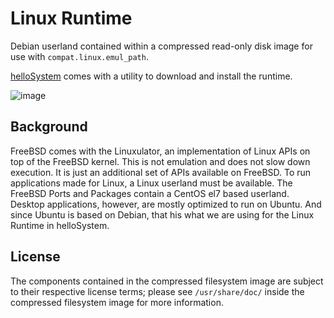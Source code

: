 # Linux Runtime

Debian userland contained within a compressed read-only disk image for use with `compat.linux.emul_path`.

[helloSystem](https://hellosystem.github.io/) comes with a utility to download and install the runtime.

![image](https://user-images.githubusercontent.com/2480569/145692845-26f31b9c-2f8a-4be2-983c-a31111f7c5db.png)

## Background

FreeBSD comes with the Linuxulator, an implementation of Linux APIs on top of the FreeBSD kernel. This is not emulation and does not slow down execution. It is just an additional set of APIs available on FreeBSD. To run applications made for Linux, a Linux userland must be available. The FreeBSD Ports and Packages contain a CentOS el7 based userland. Desktop applications, however, are mostly optimized to run on Ubuntu. And since Ubuntu is based on Debian, that his what we are using for the Linux Runtime in helloSystem.

## License

The components contained in the compressed filesystem image are subject to their respective license terms; please see `/usr/share/doc/` inside the compressed filesystem image for more information.
